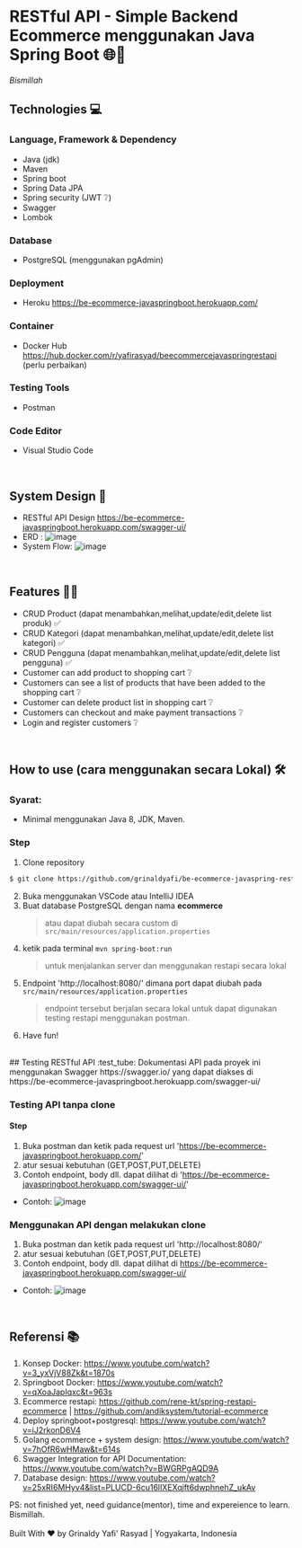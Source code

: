 # RESTful API - Simple Backend Ecommerce menggunakan Java Spring Boot :globe_with_meridians::leaves:

_Bismillah_

## Technologies :computer:

### Language, Framework & Dependency
- Java (jdk)
- Maven
- Spring boot
- Spring Data JPA 
- Spring security (JWT :grey_question:)
- Swagger 
- Lombok
### Database
- PostgreSQL (menggunakan pgAdmin)
### Deployment
- Heroku https://be-ecommerce-javaspringboot.herokuapp.com/
### Container
- Docker Hub https://hub.docker.com/r/yafirasyad/beecommercejavaspringrestapi (perlu perbaikan)
### Testing Tools
- Postman
### Code Editor 
- Visual Studio Code

<br>

## System Design :memo:
- RESTful API Design https://be-ecommerce-javaspringboot.herokuapp.com/swagger-ui/
- ERD : 
![image](https://user-images.githubusercontent.com/46275481/196974080-de42b5e1-9428-4926-8ab1-ff435405af18.png)
- System Flow: 
![image](https://user-images.githubusercontent.com/46275481/196974178-e28fefb5-316e-4970-8ac2-f8b804029e6c.png)
<br>

## Features :man_technologist:
- CRUD Product (dapat menambahkan,melihat,update/edit,delete list produk) :white_check_mark:
- CRUD Kategori (dapat menambahkan,melihat,update/edit,delete list kategori) :white_check_mark:
- CRUD Pengguna (dapat menambahkan,melihat,update/edit,delete list pengguna) :white_check_mark:
- Customer can add product to shopping cart :grey_question:
- Customers can see a list of products that have been added to the shopping cart :grey_question:
- Customer can delete product list in shopping cart :grey_question:
- Customers can checkout and make payment transactions :grey_question:
- Login and register customers :grey_question:

<br>

## How to use (cara menggunakan secara Lokal) :hammer_and_wrench:	
### Syarat:
- Minimal menggunakan Java 8, JDK, Maven.
### Step
1. Clone repository
```bash
$ git clone https://github.com/grinaldyafi/be-ecommerce-javaspring-restapi.git
```
2. Buka menggunakan VSCode atau IntelliJ IDEA
3. Buat database PostgreSQL dengan nama **ecommerce** 
   > atau dapat diubah secara custom di ```src/main/resources/application.properties```
4. ketik pada terminal ```mvn spring-boot:run```
   > untuk menjalankan server dan menggunakan restapi secara lokal
5. Endpoint 'http://localhost:8080/' dimana port dapat diubah pada ```src/main/resources/application.properties```
   > endpoint tersebut berjalan secara lokal untuk dapat digunakan testing restapi menggunakan postman.
6. Have fun! 
<br>
## Testing RESTful API :test_tube:
   Dokumentasi API pada proyek ini menggunakan Swagger https://swagger.io/ yang dapat diakses di https://be-ecommerce-javaspringboot.herokuapp.com/swagger-ui/
   
### Testing API tanpa clone
#### Step
1. Buka postman dan ketik pada request url 'https://be-ecommerce-javaspringboot.herokuapp.com/'
2. atur sesuai kebutuhan (GET,POST,PUT,DELETE)
3. Contoh endpoint, body dll. dapat dilihat di 'https://be-ecommerce-javaspringboot.herokuapp.com/swagger-ui/'
- Contoh:
![image](https://user-images.githubusercontent.com/46275481/196953688-5faf84a9-cc3c-4502-bf95-2cac24678a9a.png)

### Menggunakan API dengan melakukan clone
1. Buka postman dan ketik pada request url 'http://localhost:8080/'
2. atur sesuai kebutuhan (GET,POST,PUT,DELETE)
3. Contoh endpoint, body dll. dapat dilihat di https://be-ecommerce-javaspringboot.herokuapp.com/swagger-ui/
- Contoh:
![image](https://user-images.githubusercontent.com/46275481/196954320-c3194820-8b19-4c33-a039-fae96eee0ceb.png)

<br>

## Referensi :books:
1. Konsep Docker: https://www.youtube.com/watch?v=3_yxVjV88Zk&t=1870s
2. Springboot Docker: https://www.youtube.com/watch?v=qXoaJapIqxc&t=963s
3. Ecommerce restapi: https://github.com/rene-kt/spring-restapi-ecommerce | https://github.com/andiksystem/tutorial-ecommerce
4. Deploy springboot+postgresql: https://www.youtube.com/watch?v=iJ2rkonD6V4
6. Golang ecommerce + system design: https://www.youtube.com/watch?v=7hOfR6wHMaw&t=614s
7. Swagger Integration for API Documentation: https://www.youtube.com/watch?v=BWGRPgAQD9A
8. Database design: https://www.youtube.com/watch?v=25xRI6MHyv4&list=PLUCD-6cu16lIXEXqjft6dwphnehZ_ukAv

PS: not finished yet, need guidance(mentor), time and expereience to learn. Bismillah.
<br> <br>
Built With :heart: by Grinaldy Yafi' Rasyad | Yogyakarta, Indonesia
